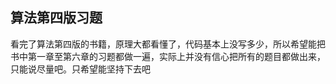 ## 算法第四版习题
  看完了算法第四版的书籍，原理大都看懂了，代码基本上没写多少，所以希望能把书中第一章至第六章的习题都做一遍，实际上并没有信心把所有的题目都做出来，只能说尽量吧。只希望能坚持下去吧